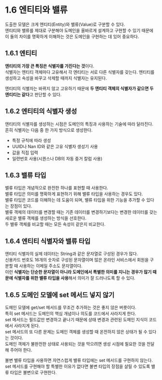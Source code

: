 # 1.6 엔티티와 밸류

도출한 모델은 크게 엔티티(Entity)와 밸류(Value)로 구분할 수 있다.  
엔티티와 밸류를 제대로 구분해야 도메인을 올바르게 설계하고 구현할 수 있기 때문에 이 둘의 차이를 명확하게 이해하는 것은 도메인을 구현하는 데 있어 중요하다.

## 1.6.1 엔티티

**엔티티의 가장 큰 특징은 식별자를 가진다는 것**이다.  
식별자는 엔티티 객체마다 고유해서 각 엔티티는 서로 다른 식별자를 갖는다.
엔티티를 생성하고 속성을 바꾸고 삭제할 때까지 식별자는 유지된다.

엔티티의 식별자는 바뀌지 않고 고유하기 때문에 **두 엔티티 객체의 식별자가 같으면 두 엔티티는 같다**고 판단할 수 있다.

## 1.6.2 엔티티의 식별자 생성

엔티티의 식별자를 생성하는 시점은 도메인의 특징과 사용하는 기술에 따라 달라진다.  
흔히 식별자는 다음 중 한 가지 방식으로 생성한다.

- 특정 규칙에 따라 생성
- UUID나 Nan ID와 같은 고유 식별자 생성기 사용
- 값을 직접 입력
- 일련번호 사용(시퀀스나 DB의 자동 중거 칼럼 사용)

## 1.6.3 밸류 타입

밸류 타입은 개념적으로 완전한 하나를 표현할 때 사용한다.  
밸류 타입은 의미를 명확하게 표현하기 위해 밸류 타입을 사용하는 경우도 있다.  
밸류 타입은 코드를 이해하는 데 도움이 되며, 밸류 타입을 위한 기능을 추가할 수 있다는 장점이 있다.  
밸류 객체의 데이터를 변경할 때는 기존 데이터를 변경하기보다는 변경한 데이터를 갖는 새로운 밸류 객체를 생성하는 방식을 선호한다.  
두 밸류 객체를 비교할 때는 모든 속성이 같은지 비교한다.

## 1.6.4 엔티티 식별자와 밸류 타입

엔티티 식별자의 실제 데이터는 String과 같은 문자열로 구성된 경우가 많다.  
신용카드 번호도 16개의 숫자로 구성된 문자열이며 많은 온라인 서비스에서 회원을 구분할 때 사용하는 이메일 주소도 문자열이다.  
이런 **식별자는 단순한 문자열이 아니라 도메인에서 특별한 의미를 지니는 경우가 많기 때문에 식별자를 위한 밸류 타입을 사용**해서 의미가 잘 드러나도록 할 수 있다.

## 1.6.5 도메인 모델에 set 메서드 넣지 않기

도메인 모델에 get/set 메서드를 무조건 추가하는 것은 좋지 않은 버릇이다.  
특히 set 메서드는 도메인의 핵심 개념이나 의도를 코드에서 사라지게 한다.  
set 메서드는 필드값만 변경하고 끝나기 때문에 상태 변경과 관련된 도메인 지식이 코드에서 사라지게 된다.  
set 메서드의 또 다른 문제는 도메인 객체를 생성할 때 온전하지 않은 상태가 될 수 있다는 것이다.  
도메인 객체가 불완전한 상태로 사용되는 것을 막으려면 생성 시점에 필요한 것을 전달해 주어야 한다.

불변 밸류 타입을 사용하면 자연스럽게 밸류 타입에는 set 메서드를 구현하지 않는다.  
set 메서드를 구현해야 할 특별한 이유가 없다면 불변 타입의 장점을 살릴 수 있도록 밸류 타입은 불변으로 구현한다.
